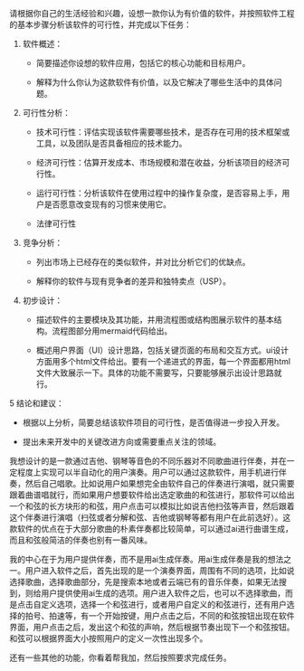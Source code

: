 请根据你自己的生活经验和兴趣，设想一款你认为有价值的软件，并按照软件工程的基本步骤分析该软件的可行性，并完成以下任务：

1. 软件概述：

   - 简要描述你设想的软件应用，包括它的核心功能和目标用户。

   - 解释为什么你认为这款软件有价值，以及它解决了哪些生活中的具体问题。

2. 可行性分析：

   - 技术可行性：评估实现该软件需要哪些技术，是否存在可用的技术框架或工具，以及团队是否具备相应的技术能力。

   - 经济可行性：估算开发成本、市场规模和潜在收益，分析该项目的经济可行性。

   - 运行可行性：分析该软件在使用过程中的操作复杂度，是否容易上手，用户是否愿意改变现有的习惯来使用它。

   - 法律可行性

3. 竞争分析：

   - 列出市场上已经存在的类似软件，并对比分析它们的优缺点。

   - 解释你的软件与现有竞争者的差异和独特卖点（USP）。

4. 初步设计：

   - 描述软件的主要模块及其功能，并用流程图或结构图展示软件的基本结构。流程图部分用mermaid代码给出。

   - 概述用户界面（UI）设计思路，包括关键页面的布局和交互方式。ui设计方面用多个html文件给出。要有一个递进式的界面，每一个界面都用html文件大致展示一下。具体的功能不需要写，只要能够展示出设计思路就行。

5 结论和建议：

   - 根据以上分析，简要总结该软件项目的可行性，是否值得进一步投入开发。

   - 提出未来开发中的关键改进方向或需要重点关注的领域。



我想设计的是一款通过吉他、钢琴等音色的不同乐器对不同歌曲进行伴奏，并在一定程度上实现可以半自动化的用户演奏。用户可以通过这款软件，用手机进行伴奏，然后自己唱歌。比如说用户如果想完全由软件自己的伴奏进行演唱，就只需要跟着曲谱唱就行，而如果用户想要软件给出选定歌曲的和弦进行，那软件可以给出一个和弦的长方块形的和弦，用户点击可以模拟比如说吉他扫弦等声音，然后跟着这个伴奏进行演唱（扫弦或者分解和弦、吉他或钢琴等都有用户在此前选好）。这款软件的优点在于大部分歌曲的朴素伴奏都比较简单，可以通过ai进行曲谱生成，而且和弦般简洁的伴奏也别有一番风味。



我的中心在于为用户提供伴奏，而不是用ai生成伴奏。用ai生成伴奏是我的想法之一。用户进入软件之后，首先出现的是一个演奏界面，周围有不同的选项，比如说选择歌曲，选择歌曲部分，先是搜索本地或者云端已有的音乐伴奏，如果无法搜到，则给用户提供使用ai生成的选项。用户进入软件之后，也可以不选择歌曲，而是点击自定义选项，选择一个和弦进行，或者用户自定义的和弦进行，还有用户选择的拍号、拍速等，有一个开始按键，用户点击之后，不同的和弦按钮出现在软件界面，用户点击之后，发出这个和弦的声响，然后根据节奏出现下一个和弦按钮。和弦可以根据界面大小按照用户的定义一次性出现多个。



还有一些其他的功能，你看着帮我加，然后按照要求完成任务。